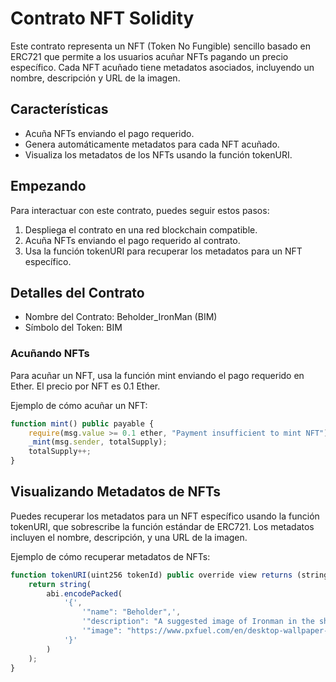 # Contrato NFT Solidity

Este contrato representa un NFT (Token No Fungible) sencillo basado en ERC721 que permite a los usuarios acuñar NFTs pagando un precio específico. Cada NFT acuñado tiene metadatos asociados, incluyendo un nombre, descripción y URL de la imagen.

## Características
- Acuña NFTs enviando el pago requerido.
- Genera automáticamente metadatos para cada NFT acuñado.
- Visualiza los metadatos de los NFTs usando la función tokenURI.

## Empezando
Para interactuar con este contrato, puedes seguir estos pasos:

1. Despliega el contrato en una red blockchain compatible.
2. Acuña NFTs enviando el pago requerido al contrato.
3. Usa la función tokenURI para recuperar los metadatos para un NFT específico.

## Detalles del Contrato
- Nombre del Contrato: Beholder_IronMan (BIM)
- Símbolo del Token: BIM

### Acuñando NFTs
Para acuñar un NFT, usa la función mint enviando el pago requerido en Ether. El precio por NFT es 0.1 Ether.

Ejemplo de cómo acuñar un NFT:

``` javascript
function mint() public payable {
    require(msg.value >= 0.1 ether, "Payment insufficient to mint NFT");
    _mint(msg.sender, totalSupply);
    totalSupply++;
}
```
## Visualizando Metadatos de NFTs
Puedes recuperar los metadatos para un NFT específico usando la función tokenURI, que sobrescribe la función estándar de ERC721. Los metadatos incluyen el nombre, descripción, y una URL de la imagen.

Ejemplo de cómo recuperar metadatos de NFTs:

``` javascript
function tokenURI(uint256 tokenId) public override view returns (string memory) {
    return string(
        abi.encodePacked(
            '{',
                '"name": "Beholder",',
                '"description": "A suggested image of Ironman in the shadow",',
                '"image": "https://www.pxfuel.com/en/desktop-wallpaper-pizjc",',
            '}'
        )
    );
} 
```



